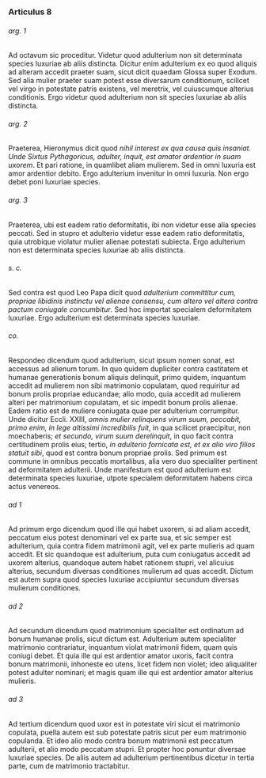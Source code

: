 ### Articulus 8

###### arg. 1
Ad octavum sic proceditur. Videtur quod adulterium non sit determinata species luxuriae ab aliis distincta. Dicitur enim adulterium ex eo quod aliquis ad alteram accedit praeter suam, sicut dicit quaedam Glossa super Exodum. Sed alia mulier praeter suam potest esse diversarum conditionum, scilicet vel virgo in potestate patris existens, vel meretrix, vel cuiuscumque alterius conditionis. Ergo videtur quod adulterium non sit species luxuriae ab aliis distincta.

###### arg. 2
Praeterea, Hieronymus dicit quod *nihil interest ex qua causa quis insaniat. Unde Sixtus Pythagoricus, adulter, inquit, est amator ardentior in suam uxorem*. Et pari ratione, in quamlibet aliam mulierem. Sed in omni luxuria est amor ardentior debito. Ergo adulterium invenitur in omni luxuria. Non ergo debet poni luxuriae species.

###### arg. 3
Praeterea, ubi est eadem ratio deformitatis, ibi non videtur esse alia species peccati. Sed in stupro et adulterio videtur esse eadem ratio deformitatis, quia utrobique violatur mulier alienae potestati subiecta. Ergo adulterium non est determinata species luxuriae ab aliis distincta.

###### s. c.
Sed contra est quod Leo Papa dicit quod *adulterium committitur cum, propriae libidinis instinctu vel alienae consensu, cum altero vel altera contra pactum coniugale concumbitur*. Sed hoc importat specialem deformitatem luxuriae. Ergo adulterium est determinata species luxuriae.

###### co.
Respondeo dicendum quod adulterium, sicut ipsum nomen sonat, est accessus ad alienum torum. In quo quidem dupliciter contra castitatem et humanae generationis bonum aliquis delinquit, primo quidem, inquantum accedit ad mulierem non sibi matrimonio copulatam, quod requiritur ad bonum prolis propriae educandae; alio modo, quia accedit ad mulierem alteri per matrimonium copulatam, et sic impedit bonum prolis alienae. Eadem ratio est de muliere coniugata quae per adulterium corrumpitur. Unde dicitur Eccli. XXIII, *omnis mulier relinquens virum suum, peccabit, primo enim, in lege altissimi incredibilis fuit*, in qua scilicet praecipitur, non moechaberis; *et secundo, virum suum derelinquit*, in quo facit contra certitudinem prolis eius; tertio, *in adulterio fornicata est, et ex alio viro filios statuit sibi*, quod est contra bonum propriae prolis. Sed primum est commune in omnibus peccatis mortalibus, alia vero duo specialiter pertinent ad deformitatem adulterii. Unde manifestum est quod adulterium est determinata species luxuriae, utpote specialem deformitatem habens circa actus venereos.

###### ad 1
Ad primum ergo dicendum quod ille qui habet uxorem, si ad aliam accedit, peccatum eius potest denominari vel ex parte sua, et sic semper est adulterium, quia contra fidem matrimonii agit, vel ex parte mulieris ad quam accedit. Et sic quandoque est adulterium, puta cum coniugatus accedit ad uxorem alterius, quandoque autem habet rationem stupri, vel alicuius alterius, secundum diversas conditiones mulierum ad quas accedit. Dictum est autem supra quod species luxuriae accipiuntur secundum diversas mulierum conditiones.

###### ad 2
Ad secundum dicendum quod matrimonium specialiter est ordinatum ad bonum humanae prolis, sicut dictum est. Adulterium autem specialiter matrimonio contrariatur, inquantum violat matrimonii fidem, quam quis coniugi debet. Et quia ille qui est ardentior amator uxoris, facit contra bonum matrimonii, inhoneste eo utens, licet fidem non violet; ideo aliqualiter potest adulter nominari; et magis quam ille qui est ardentior amator alterius mulieris.

###### ad 3
Ad tertium dicendum quod uxor est in potestate viri sicut ei matrimonio copulata, puella autem est sub potestate patris sicut per eum matrimonio copulanda. Et ideo alio modo contra bonum matrimonii est peccatum adulterii, et alio modo peccatum stupri. Et propter hoc ponuntur diversae luxuriae species. De aliis autem ad adulterium pertinentibus dicetur in tertia parte, cum de matrimonio tractabitur.

